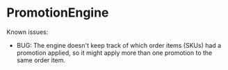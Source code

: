 # PromotionEngine

Known issues:
* BUG: The engine doesn't keep track of which order items (SKUs) had a promotion applied, so it might apply more than one promotion to the same order item.
